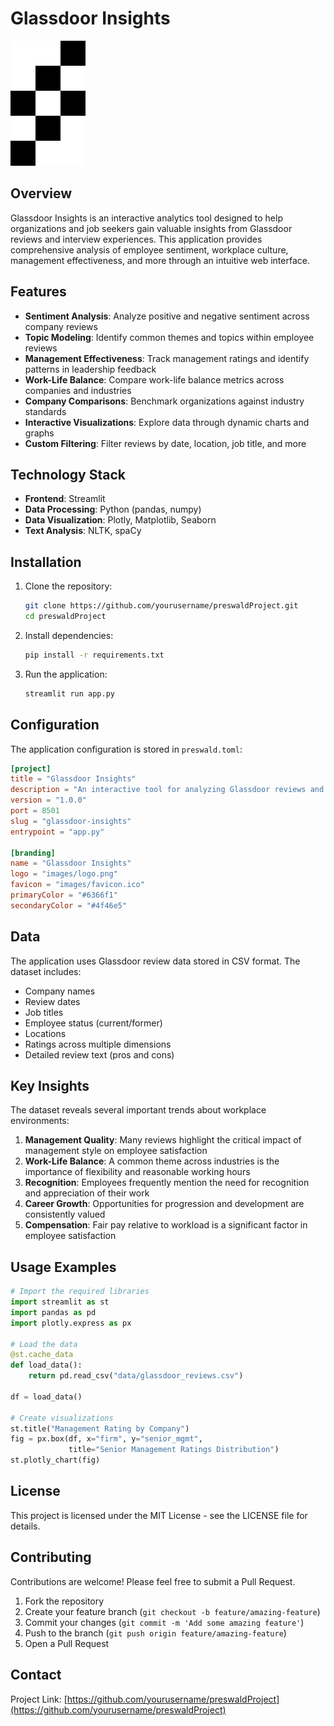 # Glassdoor Insights

![Glassdoor Insights Logo](images/logo.png)

## Overview

Glassdoor Insights is an interactive analytics tool designed to help organizations and job seekers gain valuable insights from Glassdoor reviews and interview experiences. This application provides comprehensive analysis of employee sentiment, workplace culture, management effectiveness, and more through an intuitive web interface.

## Features

- **Sentiment Analysis**: Analyze positive and negative sentiment across company reviews
- **Topic Modeling**: Identify common themes and topics within employee reviews
- **Management Effectiveness**: Track management ratings and identify patterns in leadership feedback
- **Work-Life Balance**: Compare work-life balance metrics across companies and industries
- **Company Comparisons**: Benchmark organizations against industry standards
- **Interactive Visualizations**: Explore data through dynamic charts and graphs
- **Custom Filtering**: Filter reviews by date, location, job title, and more

## Technology Stack

- **Frontend**: Streamlit
- **Data Processing**: Python (pandas, numpy)
- **Data Visualization**: Plotly, Matplotlib, Seaborn
- **Text Analysis**: NLTK, spaCy

## Installation

1. Clone the repository:

   ```bash
   git clone https://github.com/yourusername/preswaldProject.git
   cd preswaldProject
   ```

2. Install dependencies:

   ```bash
   pip install -r requirements.txt
   ```

3. Run the application:
   ```bash
   streamlit run app.py
   ```

## Configuration

The application configuration is stored in `preswald.toml`:

```toml
[project]
title = "Glassdoor Insights"
description = "An interactive tool for analyzing Glassdoor reviews and interview experiences"
version = "1.0.0"
port = 8501
slug = "glassdoor-insights"
entrypoint = "app.py"

[branding]
name = "Glassdoor Insights"
logo = "images/logo.png"
favicon = "images/favicon.ico"
primaryColor = "#6366f1"
secondaryColor = "#4f46e5"
```

## Data

The application uses Glassdoor review data stored in CSV format. The dataset includes:

- Company names
- Review dates
- Job titles
- Employee status (current/former)
- Locations
- Ratings across multiple dimensions
- Detailed review text (pros and cons)

## Key Insights

The dataset reveals several important trends about workplace environments:

1. **Management Quality**: Many reviews highlight the critical impact of management style on employee satisfaction
2. **Work-Life Balance**: A common theme across industries is the importance of flexibility and reasonable working hours
3. **Recognition**: Employees frequently mention the need for recognition and appreciation of their work
4. **Career Growth**: Opportunities for progression and development are consistently valued
5. **Compensation**: Fair pay relative to workload is a significant factor in employee satisfaction

## Usage Examples

```python
# Import the required libraries
import streamlit as st
import pandas as pd
import plotly.express as px

# Load the data
@st.cache_data
def load_data():
    return pd.read_csv("data/glassdoor_reviews.csv")

df = load_data()

# Create visualizations
st.title("Management Rating by Company")
fig = px.box(df, x="firm", y="senior_mgmt",
             title="Senior Management Ratings Distribution")
st.plotly_chart(fig)
```

## License

This project is licensed under the MIT License - see the LICENSE file for details.

## Contributing

Contributions are welcome! Please feel free to submit a Pull Request.

1. Fork the repository
2. Create your feature branch (`git checkout -b feature/amazing-feature`)
3. Commit your changes (`git commit -m 'Add some amazing feature'`)
4. Push to the branch (`git push origin feature/amazing-feature`)
5. Open a Pull Request

## Contact

Project Link: [https://github.com/yourusername/preswaldProject](https://github.com/yourusername/preswaldProject)
